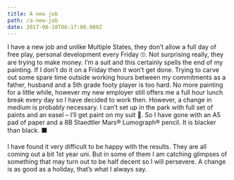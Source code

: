 ```yaml
---
title: A new job
path: /a-new-job
date: 2017-06-18T06:17:00.000Z
---
```

I have a new job and unlike Multiple States, they don’t allow a full day of free play, personal development every Friday 🙄. Not surprising really, they are trying to make money. I’m a suit and this certainly spells the end of my painting. If I don’t do it on a Friday then it won’t get done. Trying to carve out some spare time outside working hours between my commitments as a father, husband and a 5th grade footy player is too hard. No more painting for a little while, however my new employer still offers me a full hour lunch break every day so I have decided to work then. However, a change in medium is probably necessary. I can’t set up in the park with full set of paints and an easel – I’ll get paint on my suit 👔. So I have gone with an A5 pad of paper and a 8B Staedtler Mars® Lumograph® pencil. It is blacker than black. ⬛️

I have found it very difficult to be happy with the results. They are all coming out a bit 1st year uni. But in some of them I am catching glimpses of something that may turn out to be half decent so I will persevere. A change is as good as a holiday, that’s what I always say.
